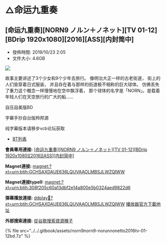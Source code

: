 # △命运九重奏

## \[命运九重奏\]\[NORN9 ノルン＋ノネット\]\[TV 01-12\]\[BDrip 1920x1080\]\[2016\]\[ASS\]\[内封简中\]

* 發佈時間: 2019/10/23 2:05
* 文件大小: 4.6GB

![](https://s2.ax1x.com/2019/10/23/KGXk6S.jpg)

故事主要讲述了3个少女和9个少年去旅行。 像明治大正一样的古老街道， 街上的人们皆穿着日式服装， 并且存在着与那样的街道极不相称的巨大球体。 仿佛丢失了重力这个概念一样慢慢地在空中飘浮着， 那个球体的名字是「NORN」。是载着年轻人们在天空旅行的广大的船……

自压自美版BD

字幕手抄自台版羚邦源

纯字幕版本请移步vcb论坛获取



* [BT列表](https://dmhy.anoneko.com/topics/view/527316_NORN9_TV_01-12_BDrip_1920x1080_2016_ASS.html#tabs-1)

**會員專用連接:** [\[命运九重奏\]\[NORN9 ノルン＋ノネット\]\[TV 01-12\]\[BDrip 1920x1080\]\[2016\]\[ASS\]\[内封简中\]](https://dl.dmhy.org/2019/10/23/308f205c60a13dbf2e14a800e5b0324aed9822d6.torrent)

**Magnet連接:** [magnet:?xt=urn:btih:GCHSAXDAUE636LQUVAAOLMBSJLWZQIWW](magnet:?xt=urn:btih:GCHSAXDAUE636LQUVAAOLMBSJLWZQIWW&dn=&tr=http%3A%2F%2F104.238.198.186%3A8000%2Fannounce&tr=udp%3A%2F%2F104.238.198.186%3A8000%2Fannounce&tr=http%3A%2F%2Ftracker.openbittorrent.com%3A80%2Fannounce&tr=udp%3A%2F%2Ftracker3.itzmx.com%3A6961%2Fannounce&tr=http%3A%2F%2Ftracker4.itzmx.com%3A2710%2Fannounce&tr=http%3A%2F%2Ftracker.publicbt.com%3A80%2Fannounce&tr=http%3A%2F%2Ftracker.prq.to%2Fannounce&tr=http%3A%2F%2Fopen.acgtracker.com%3A1096%2Fannounce&tr=https%3A%2F%2Ft-115.rhcloud.com%2Fonly_for_ylbud&tr=http%3A%2F%2Ftracker1.itzmx.com%3A8080%2Fannounce&tr=http%3A%2F%2Ftracker2.itzmx.com%3A6961%2Fannounce&tr=udp%3A%2F%2Ftracker1.itzmx.com%3A8080%2Fannounce&tr=udp%3A%2F%2Ftracker2.itzmx.com%3A6961%2Fannounce&tr=udp%3A%2F%2Ftracker3.itzmx.com%3A6961%2Fannounce&tr=udp%3A%2F%2Ftracker4.itzmx.com%3A2710%2Fannounce&tr=http%3A%2F%2Fnyaa.tracker.wf%3A7777%2Fannounce)

**Magnet連接typeII:** [magnet:?xt=urn:btih:308f205c60a13dbf2e14a800e5b0324aed9822d6](magnet:?xt=urn:btih:308f205c60a13dbf2e14a800e5b0324aed9822d6)

**彈幕播放連接:** [ddplay:magnet:?xt=urn:btih:GCHSAXDAUE636LQUVAAOLMBSJLWZQIWW](ddplay:magnet:?xt=urn:btih:GCHSAXDAUE636LQUVAAOLMBSJLWZQIWW&dn=&tr=http%3A%2F%2F104.238.198.186%3A8000%2Fannounce&tr=udp%3A%2F%2F104.238.198.186%3A8000%2Fannounce&tr=http%3A%2F%2Ftracker.openbittorrent.com%3A80%2Fannounce&tr=udp%3A%2F%2Ftracker3.itzmx.com%3A6961%2Fannounce&tr=http%3A%2F%2Ftracker4.itzmx.com%3A2710%2Fannounce&tr=http%3A%2F%2Ftracker.publicbt.com%3A80%2Fannounce&tr=http%3A%2F%2Ftracker.prq.to%2Fannounce&tr=http%3A%2F%2Fopen.acgtracker.com%3A1096%2Fannounce&tr=https%3A%2F%2Ft-115.rhcloud.com%2Fonly_for_ylbud&tr=http%3A%2F%2Ftracker1.itzmx.com%3A8080%2Fannounce&tr=http%3A%2F%2Ftracker2.itzmx.com%3A6961%2Fannounce&tr=udp%3A%2F%2Ftracker1.itzmx.com%3A8080%2Fannounce&tr=udp%3A%2F%2Ftracker2.itzmx.com%3A6961%2Fannounce&tr=udp%3A%2F%2Ftracker3.itzmx.com%3A6961%2Fannounce&tr=udp%3A%2F%2Ftracker4.itzmx.com%3A2710%2Fannounce&tr=http%3A%2F%2Fnyaa.tracker.wf%3A7777%2Fannounce) [播放器官方下載地址](http://www.dandanplay.com/?from=dmhy)

**外部搜索連接:** [從谷歌搜索資源種子](https://www.google.com/search?oe=utf-8&q=308f205c60a13dbf2e14a800e5b0324aed9822d6)

{% file src="../../.gitbook/assets/norn9norn9-norunnonetto2016tv-01-12bd.7z" %}

